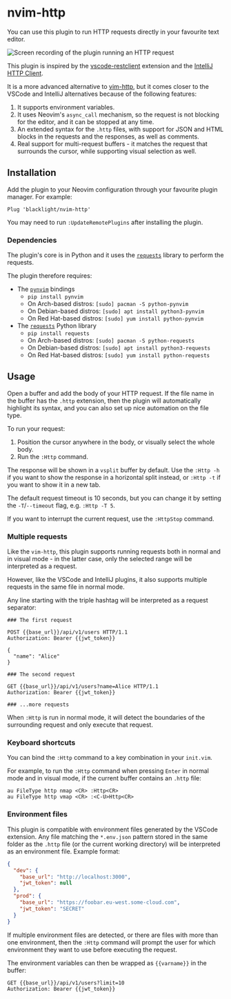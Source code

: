 # nvim-http

You can use this plugin to run HTTP requests directly in your favourite text
editor.

![Screen recording of the plugin running an HTTP request](https://user-images.githubusercontent.com/42405/231295219-c7715fb0-85d1-4183-8252-c8b670f59976.gif)

This plugin is inspired by the
[vscode-restclient](https://github.com/Huachao/vscode-restclient) extension and
the [IntelliJ HTTP
Client](https://www.jetbrains.com/help/idea/http-client-in-product-code-editor.html).

It is a more advanced alternative to
[vim-http](https://github.com/nicwest/vim-http), but it comes closer to the
VSCode and IntelliJ alternatives because of the following features:

1. It supports environment variables.
2. It uses Neovim's `async_call` mechanism, so the request is not blocking for
   the editor, and it can be stopped at any time.
3. An extended syntax for the `.http` files, with support for JSON and HTML
   blocks in the requests and the responses, as well as comments.
4. Real support for multi-request buffers - it matches the request that
   surrounds the cursor, while supporting visual selection as well.

## Installation

Add the plugin to your Neovim configuration through your favourite plugin
manager. For example:

```vim
Plug 'blacklight/nvim-http'
```

You may need to run `:UpdateRemotePlugins` after installing the plugin.

### Dependencies

The plugin's core is in Python and it uses the
[`requests`](https://github.com/psf/requests) library to perform the requests.

The plugin therefore requires:

- The [`pynvim`](https://github.com/neovim/pynvim) bindings
  - `pip install pynvim`
  - On Arch-based distros: `[sudo] pacman -S python-pynvim`
  - On Debian-based distros: `[sudo] apt install python3-pynvim`
  - On Red Hat-based distros: `[sudo] yum install python-pynvim`
- The [`requests`](https://github.com/psf/requests) Python library
  - `pip install requests`
  - On Arch-based distros: `[sudo] pacman -S python-requests`
  - On Debian-based distros: `[sudo] apt install python3-requests`
  - On Red Hat-based distros: `[sudo] yum install python-requests`

## Usage

Open a buffer and add the body of your HTTP request. If the file name in the
buffer has the `.http` extension, then the plugin will automatically highlight
its syntax, and you can also set up nice automation on the file type.

To run your request:

1. Position the cursor anywhere in the body, or visually select the whole body.
2. Run the `:Http` command.

The response will be shown in a `vsplit` buffer by default. Use the `:Http -h`
if you want to show the response in a horizontal split instead, or `:Http -t` if
you want to show it in a new tab.

The default request timeout is 10 seconds, but you can change it by setting the
`-T`/`--timeout` flag, e.g. `:Http -T 5`.

If you want to interrupt the current request, use the `:HttpStop` command.

### Multiple requests

Like the `vim-http`, this plugin supports running requests both in normal and in
visual mode - in the latter case, only the selected range will be interpreted as
a request.

However, like the VSCode and IntelliJ plugins, it also supports multiple
requests in the same file in normal mode.

Any line starting with the triple hashtag will be interpreted as a request
separator:

```http
### The first request

POST {{base_url}}/api/v1/users HTTP/1.1
Authorization: Bearer {{jwt_token}}

{
  "name": "Alice"
}

### The second request

GET {{base_url}}/api/v1/users?name=Alice HTTP/1.1
Authorization: Bearer {{jwt_token}}

### ...more requests
```

When `:Http` is run in normal mode, it will detect the boundaries of the
surrounding request and only execute that request.

### Keyboard shortcuts

You can bind the `:Http` command to a key combination in your `init.vim`.

For example, to run the `:Http` command when pressing `Enter` in normal mode and
in visual mode, if the current buffer contains an `.http` file:

```vim
au FileType http nmap <CR> :Http<CR>
au FileType http vmap <CR> :<C-U>Http<CR>
```


### Environment files

This plugin is compatible with environment files generated by the VSCode
extension. Any file matching the `*.env.json` pattern stored in the same folder
as the `.http` file (or the current working directory) will be interpreted as an
environment file. Example format:

```json
{
  "dev": {
    "base_url": "http://localhost:3000",
    "jwt_token": null
  },
  "prod": {
    "base_url": "https://foobar.eu-west.some-cloud.com",
    "jwt_token": "SECRET"
  }
}
```

If multiple environment files are detected, or there are files with more than
one environment, then the `:Http` command will prompt the user for which
environment they want to use before executing the request.

The environment variables can then be wrapped as ``{{varname}}`` in the buffer:

```
GET {{base_url}}/api/v1/users?limit=10
Authorization: Bearer {{jwt_token}}
```

